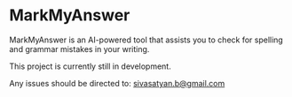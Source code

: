 # MarkMyAnswer

MarkMyAnswer is an AI-powered tool that assists you to check for spelling and grammar mistakes in your writing.

This project is currently still in development.

Any issues should be directed to: sivasatyan.b@gmail.com
